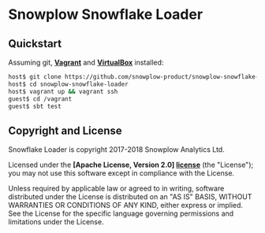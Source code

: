 # Snowplow Snowflake Loader

## Quickstart

Assuming git, **[Vagrant][vagrant-install]** and **[VirtualBox][virtualbox-install]** installed:

```bash
host$ git clone https://github.com/snowplow-product/snowplow-snowflake-loader.git
host$ cd snowplow-snowflake-loader
host$ vagrant up && vagrant ssh
guest$ cd /vagrant
guest$ sbt test
```

## Copyright and License

Snowflake Loader is copyright 2017-2018 Snowplow Analytics Ltd.

Licensed under the **[Apache License, Version 2.0] [license]** (the "License");
you may not use this software except in compliance with the License.

Unless required by applicable law or agreed to in writing, software
distributed under the License is distributed on an "AS IS" BASIS,
WITHOUT WARRANTIES OR CONDITIONS OF ANY KIND, either express or implied.
See the License for the specific language governing permissions and
limitations under the License.

[vagrant-install]: http://docs.vagrantup.com/v2/installation/index.html
[virtualbox-install]: https://www.virtualbox.org/wiki/Downloads

[license-image]: http://img.shields.io/badge/license-Apache--2-blue.svg?style=flat
[license]: http://www.apache.org/licenses/LICENSE-2.0

[travis]: https://travis-ci.org/snowplow/snowplowsnowflaketransformer
[travis-image]: https://travis-ci.org/snowplow/snowplowsnowflaketransformer.png?branch=master

[release-image]: http://img.shields.io/badge/release-0.3.1-blue.svg?style=flat
[releases]: https://github.com/snowplow/snowplowsnowflaketransformer/releases
